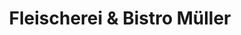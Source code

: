 ---
title: "Fleischerei & Bistro Müller"
url: /paderborn/fleischerei-und-bistro-mueller/
shop: Metzgerei
---